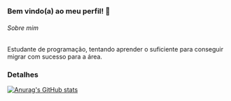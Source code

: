 ### Bem vindo(a) ao meu perfil! 👋

###### Sobre mim
Estudante de programação, tentando aprender o suficiente para conseguir migrar com sucesso para a área.

### Detalhes
[![Anurag's GitHub stats](https://github-readme-stats.vercel.app/api?username=lucas-ssilva2706&show_icons=true&theme=dark)](https://github.com/anuraghazra/github-readme-stats)


<!--
**lucas-ssilva2706/lucas-ssilva2706** is a ✨ _special_ ✨ repository because its `README.md` (this file) appears on your GitHub profile.

Here are some ideas to get you started:

- 🔭 I’m currently working on ...
- 🌱 I’m currently learning ...
- 👯 I’m looking to collaborate on ...
- 🤔 I’m looking for help with ...
- 💬 Ask me about ...
- 📫 How to reach me: ...
- 😄 Pronouns: ...
- ⚡ Fun fact: ...
-->
